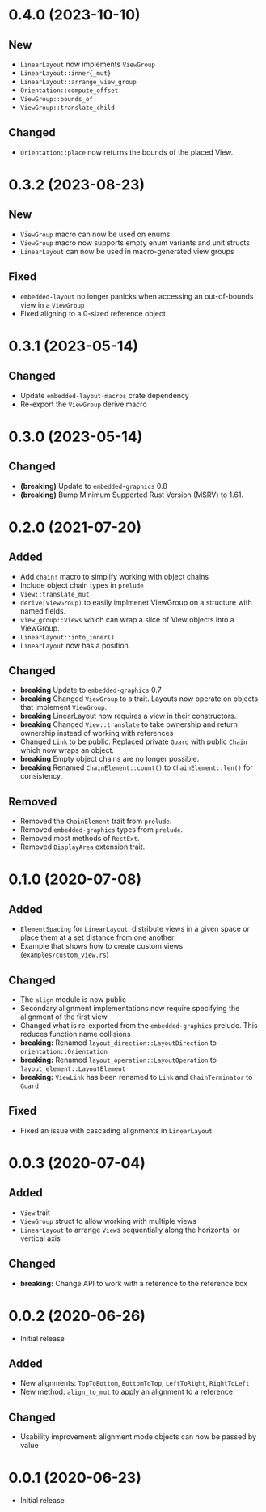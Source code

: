 0.4.0 (2023-10-10)
==================

## New

* `LinearLayout` now implements `ViewGroup`
* `LinearLayout::inner{_mut}`
* `LinearLayout::arrange_view_group`
* `Orientation::compute_offset`
* `ViewGroup::bounds_of`
* `ViewGroup::translate_child`

## Changed

* `Orientation::place` now returns the bounds of the placed View.

0.3.2 (2023-08-23)
==================

## New

* `ViewGroup` macro can now be used on enums
* `ViewGroup` macro now supports empty enum variants and unit structs
* `LinearLayout` can now be used in macro-generated view groups

## Fixed

* `embedded-layout` no longer panicks when accessing an out-of-bounds view in a `ViewGroup`
* Fixed aligning to a 0-sized reference object

0.3.1 (2023-05-14)
==================

## Changed

* Update `embedded-layout-macros` crate dependency
* Re-export the `ViewGroup` derive macro

0.3.0 (2023-05-14)
==================

## Changed

* **(breaking)** Update to `embedded-graphics` 0.8
* **(breaking)** Bump Minimum Supported Rust Version (MSRV) to 1.61.

0.2.0 (2021-07-20)
==================

## Added

* Add `chain!` macro to simplify working with object chains
* Include object chain types in `prelude`
* `View::translate_mut`
* `derive(ViewGroup)` to easily implmenet ViewGroup on a structure with named fields.
* `view_group::Views` which can wrap a slice of View objects into a ViewGroup.
* `LinearLayout::into_inner()`
* `LinearLayout` now has a position.

## Changed

* **breaking** Update to `embedded-graphics` 0.7
* **breaking** Changed `ViewGroup` to a trait. Layouts now operate on objects that implement `ViewGroup`.
* **breaking** LinearLayout now requires a view in their constructors.
* **breaking** Changed `View::translate` to take ownership and return ownership instead of working with references
* Changed `Link` to be public. Replaced private `Guard` with public `Chain` which now wraps an object.
* **breaking** Empty object chains are no longer possible.
* **breaking** Renamed `ChainElement::count()` to `ChainElement::len()` for consistency.

## Removed

* Removed the `ChainElement` trait from `prelude`.
* Removed `embedded-graphics` types from `prelude`.
* Removed most methods of `RectExt`.
* Removed `DisplayArea` extension trait.

0.1.0 (2020-07-08)
==================

## Added

* `ElementSpacing` for `LinearLayout`: distribute views in a given space or place them at a set distance from one another
* Example that shows how to create custom views (`examples/custom_view.rs`)

## Changed

* The `align` module is now public
* Secondary alignment implementations now require specifying the alignment of the first view
* Changed what is re-exported from the `embedded-graphics` prelude. This reduces function name collisions
* **breaking:** Renamed `layout_direction::LayoutDirection` to `orientation::Orientation`
* **breaking:** Renamed `layout_operation::LayoutOperation` to `layout_element::LayoutElement`
* **breaking:** `ViewLink` has been renamed to `Link` and `ChainTerminator` to `Guard`

## Fixed

* Fixed an issue with cascading alignments in `LinearLayout`

0.0.3 (2020-07-04)
==================

## Added

* `View` trait
* `ViewGroup` struct to allow working with multiple views
* `LinearLayout` to arrange `View`s sequentially along the horizontal or vertical axis

## Changed

* **breaking:** Change API to work with a reference to the reference box

0.0.2 (2020-06-26)
==================

* Initial release

## Added

* New alignments: `TopToBottom`, `BottomToTop`, `LeftToRight`, `RightToLeft`
* New method: `align_to_mut` to apply an alignment to a reference

## Changed

* Usability improvement: alignment mode objects can now be passed by value

0.0.1 (2020-06-23)
==================

* Initial release
